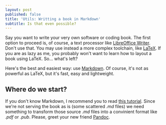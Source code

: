 ```yaml
---
layout: post
published: false
title: 'Utils: Writting a book in Markdown'
subtitle: Is that even possible?
---
```

Say you want to write your very own software or coding book. The first option to proceed is, of course, a text processor like [LibreOffice Writer](https://www.libreoffice.org/discover/writer/). Don't use that. You may use instead a more complex toolchain, like [LaTeX](https://www.latex-project.org/). If you are as lazy as me, you probably won't want to learn how to layout a book using LaTeX. So... what's left?

Here's the best and easiest way: use [Markdown](https://es.wikipedia.org/wiki/Markdown). Of course, it's not as powerful as LaTeX, but it's fast, easy and lightweight.

## Where do we start?

If you don't know Markdown, I recommend you to read [this tutorial](http://www.markdowntutorial.com/). Since we're not serving the book as is (some scattered *.md* files) we need something to transform those source *.md* files into a convinient format like *.pdf* or *.pub*. Please, greet your new friend [Pandoc](http://pandoc.org/).